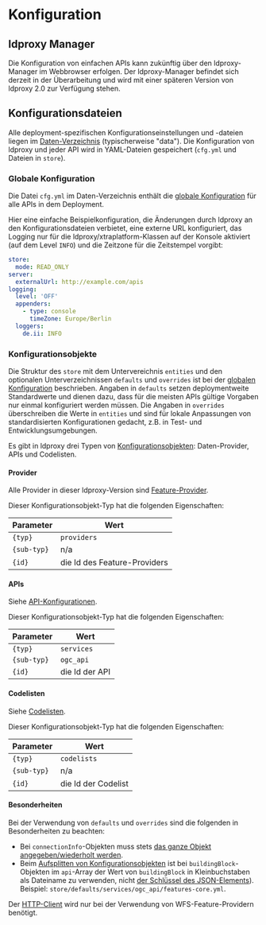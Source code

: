 # Konfiguration

## ldproxy Manager

Die Konfiguration von einfachen APIs kann zukünftig über den ldproxy-Manager im Webbrowser erfolgen. Der ldproxy-Manager befindet sich derzeit in der Überarbeitung und wird mit einer späteren Version von ldproxy 2.0 zur Verfügung stehen.

## Konfigurationsdateien

Alle deployment-spezifischen Konfigurationseinstellungen und -dateien liegen im [Daten-Verzeichnis](../data-folder.md) (typischerweise "data"). Die Konfiguration von ldproxy und jeder API wird in YAML-Dateien gespeichert (`cfg.yml` und Dateien in `store`).

### Globale Konfiguration

Die Datei `cfg.yml` im Daten-Verzeichnis enthält die [globale Konfiguration](global-configuration.md) für alle APIs in dem Deployment.

Hier eine einfache Beispielkonfiguration, die Änderungen durch ldproxy an den Konfigurationsdateien verbietet, eine externe URL konfiguriert, das Logging nur für die ldproxy/xtraplatform-Klassen auf der Konsole aktiviert (auf dem Level `INFO`) und die Zeitzone für die Zeitstempel vorgibt:

```yaml
store:
  mode: READ_ONLY
server:
  externalUrl: http://example.com/apis
logging:
  level: 'OFF'
  appenders:
    - type: console
      timeZone: Europe/Berlin
  loggers:
    de.ii: INFO
```

<a name="configuration-object-types"></a>

### Konfigurationsobjekte

Die Struktur des `store` mit dem Untervereichnis `entities` und den optionalen Unterverzeichnissen `defaults` und `overrides` ist bei der [globalen Konfiguration](global-configuration.md#entities-defaults-overrides) beschrieben. Angaben in `defaults` setzen deploymentweite Standardwerte und dienen dazu, dass für die meisten APIs gültige Vorgaben nur einmal konfiguriert werden müssen. Die Angaben in `overrides` überschreiben die Werte in `entities` und sind für lokale Anpassungen von standardisierten Konfigurationen gedacht, z.B. in Test- und Entwicklungsumgebungen.

Es gibt in ldproxy drei Typen von [Konfigurationsobjekten](global-configuration.md#entities-defaults-overrides): Daten-Provider, APIs und Codelisten.

#### Provider

Alle Provider in dieser ldproxy-Version sind [Feature-Provider](providers/README.md).

Dieser Konfigurationsobjekt-Typ hat die folgenden Eigenschaften:

|Parameter |Wert
|--- |---
|`{typ}` |`providers`
|`{sub-typ}` |n/a
|`{id}` |die Id des Feature-Providers

#### APIs

Siehe [API-Konfigurationen](services/README.md).

Dieser Konfigurationsobjekt-Typ hat die folgenden Eigenschaften:

|Parameter |Wert
|--- |---
|`{typ}` |`services`
|`{sub-typ}` |`ogc_api`
|`{id}` |die Id der API

#### Codelisten

Siehe [Codelisten](codelists/README.md).

Dieser Konfigurationsobjekt-Typ hat die folgenden Eigenschaften:

|Parameter |Wert
|--- |---
|`{typ}` |`codelists`
|`{sub-typ}` |n/a
|`{id}` |die Id der Codelist

#### Besonderheiten

Bei der Verwendung von `defaults` und `overrides` sind die folgenden in Besonderheiten zu beachten:

* Bei `connectionInfo`-Objekten muss stets [das ganze Objekt angegeben/wiederholt werden](global-configuration.md#merge-exceptions).
* Beim [Aufsplitten von Konfigurationsobjekten](global-configuration.md#split-defaults-overrides) ist bei `buildingBlock`-Objekten im `api`-Array der Wert von `buildingBlock` in Kleinbuchstaben als Dateiname zu verwenden, nicht [der Schlüssel des JSON-Elements](global-configuration.md#array-exceptions)). Beispiel: `store/defaults/services/ogc_api/features-core.yml`.

Der [HTTP-Client](global-configuration.md#http-client) wird nur bei der Verwendung von WFS-Feature-Providern benötigt.
